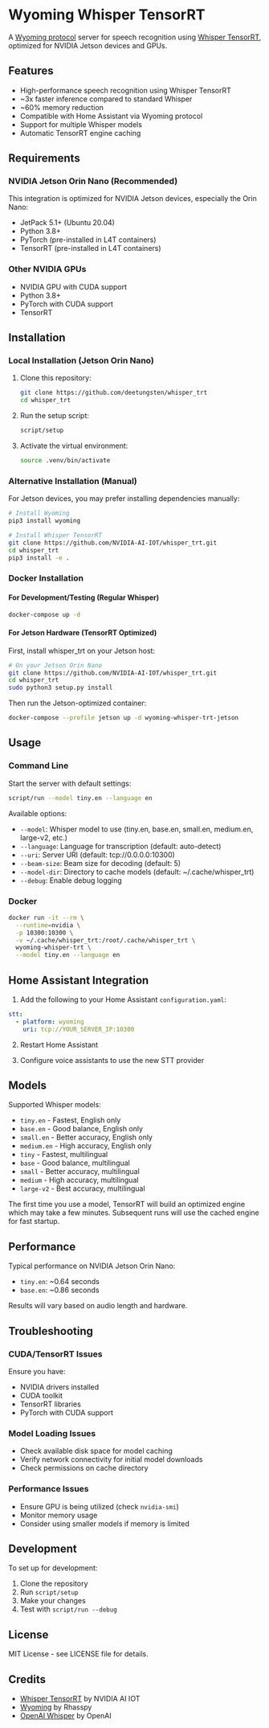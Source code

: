 # Wyoming Whisper TensorRT

A [Wyoming protocol](https://github.com/rhasspy/wyoming) server for speech recognition using [Whisper TensorRT](https://github.com/NVIDIA-AI-IOT/whisper_trt), optimized for NVIDIA Jetson devices and GPUs.

## Features

- High-performance speech recognition using Whisper TensorRT
- ~3x faster inference compared to standard Whisper
- ~60% memory reduction
- Compatible with Home Assistant via Wyoming protocol
- Support for multiple Whisper models
- Automatic TensorRT engine caching

## Requirements

### NVIDIA Jetson Orin Nano (Recommended)

This integration is optimized for NVIDIA Jetson devices, especially the Orin Nano:
- JetPack 5.1+ (Ubuntu 20.04)
- Python 3.8+
- PyTorch (pre-installed in L4T containers)
- TensorRT (pre-installed in L4T containers)

### Other NVIDIA GPUs

- NVIDIA GPU with CUDA support
- Python 3.8+
- PyTorch with CUDA support
- TensorRT

## Installation

### Local Installation (Jetson Orin Nano)

1. Clone this repository:
   ```bash
   git clone https://github.com/deetungsten/whisper_trt
   cd whisper_trt
   ```

2. Run the setup script:
   ```bash
   script/setup
   ```

3. Activate the virtual environment:
   ```bash
   source .venv/bin/activate
   ```

### Alternative Installation (Manual)

For Jetson devices, you may prefer installing dependencies manually:
```bash
# Install Wyoming
pip3 install wyoming

# Install Whisper TensorRT
git clone https://github.com/NVIDIA-AI-IOT/whisper_trt.git
cd whisper_trt
pip3 install -e .
```

### Docker Installation

#### For Development/Testing (Regular Whisper)
```bash
docker-compose up -d
```

#### For Jetson Hardware (TensorRT Optimized)

First, install whisper_trt on your Jetson host:
```bash
# On your Jetson Orin Nano
git clone https://github.com/NVIDIA-AI-IOT/whisper_trt.git
cd whisper_trt
sudo python3 setup.py install
```

Then run the Jetson-optimized container:
```bash
docker-compose --profile jetson up -d wyoming-whisper-trt-jetson
```

## Usage

### Command Line

Start the server with default settings:
```bash
script/run --model tiny.en --language en
```

Available options:
- `--model`: Whisper model to use (tiny.en, base.en, small.en, medium.en, large-v2, etc.)
- `--language`: Language for transcription (default: auto-detect)
- `--uri`: Server URI (default: tcp://0.0.0.0:10300)
- `--beam-size`: Beam size for decoding (default: 5)
- `--model-dir`: Directory to cache models (default: ~/.cache/whisper_trt)
- `--debug`: Enable debug logging

### Docker

```bash
docker run -it --rm \
  --runtime=nvidia \
  -p 10300:10300 \
  -v ~/.cache/whisper_trt:/root/.cache/whisper_trt \
  wyoming-whisper-trt \
  --model tiny.en --language en
```

## Home Assistant Integration

1. Add the following to your Home Assistant `configuration.yaml`:

```yaml
stt:
  - platform: wyoming
    uri: tcp://YOUR_SERVER_IP:10300
```

2. Restart Home Assistant

3. Configure voice assistants to use the new STT provider

## Models

Supported Whisper models:
- `tiny.en` - Fastest, English only
- `base.en` - Good balance, English only  
- `small.en` - Better accuracy, English only
- `medium.en` - High accuracy, English only
- `tiny` - Fastest, multilingual
- `base` - Good balance, multilingual
- `small` - Better accuracy, multilingual
- `medium` - High accuracy, multilingual
- `large-v2` - Best accuracy, multilingual

The first time you use a model, TensorRT will build an optimized engine which may take a few minutes. Subsequent runs will use the cached engine for fast startup.

## Performance

Typical performance on NVIDIA Jetson Orin Nano:
- `tiny.en`: ~0.64 seconds
- `base.en`: ~0.86 seconds

Results will vary based on audio length and hardware.

## Troubleshooting

### CUDA/TensorRT Issues

Ensure you have:
- NVIDIA drivers installed
- CUDA toolkit
- TensorRT libraries
- PyTorch with CUDA support

### Model Loading Issues

- Check available disk space for model caching
- Verify network connectivity for initial model downloads
- Check permissions on cache directory

### Performance Issues

- Ensure GPU is being utilized (check `nvidia-smi`)
- Monitor memory usage
- Consider using smaller models if memory is limited

## Development

To set up for development:

1. Clone the repository
2. Run `script/setup`
3. Make your changes
4. Test with `script/run --debug`

## License

MIT License - see LICENSE file for details.

## Credits

- [Whisper TensorRT](https://github.com/NVIDIA-AI-IOT/whisper_trt) by NVIDIA AI IOT
- [Wyoming](https://github.com/rhasspy/wyoming) by Rhasspy
- [OpenAI Whisper](https://github.com/openai/whisper) by OpenAI